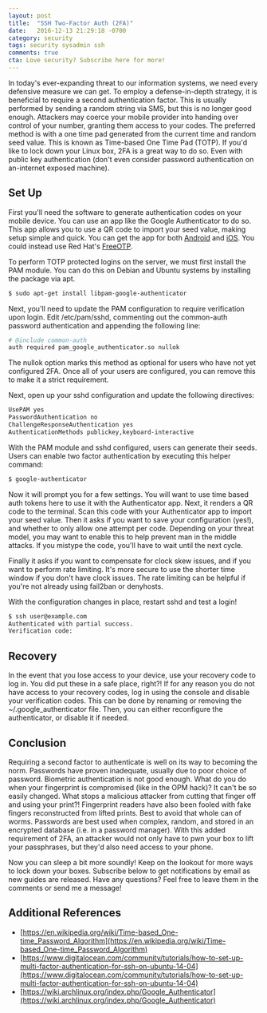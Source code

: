 ```yaml
---
layout: post
title:  "SSH Two-Factor Auth (2FA)"
date:   2016-12-13 21:29:18 -0700
category: security
tags: security sysadmin ssh
comments: true
cta: Love security? Subscribe here for more!
---
```


In today's ever-expanding threat to our information systems, we need every defensive measure we can get. To employ a defense-in-depth strategy, it is beneficial to require a second authentication factor. This is usually performed by sending a random string via SMS, but this is no longer good enough. Attackers may coerce your mobile provider into handing over control of your number, granting them access to your codes. The preferred method is with a one time pad generated from the current time and random seed value. This is known as Time-based One Time Pad (TOTP). If you'd like to lock down your Linux box, 2FA is a great way to do so. Even with public key authentication (don't even consider password authentication on an-internet exposed machine).

## Set Up
First you'll need the software to generate authentication codes on your mobile device. You can use an app like the Google Authenticator to do so. This app allows you to use a QR code to import your seed value, making setup simple and quick. You can get the app for both [Android](https://play.google.com/store/apps/details?id=com.google.android.apps.authenticator2) and [iOS](https://itunes.apple.com/us/app/google-authenticator/id388497605?mt=8). You could instead use Red Hat's [FreeOTP](https://play.google.com/store/apps/details?id=org.fedorahosted.freeotp).

To perform TOTP protected logins on the server, we must first install the PAM module. You can do this on Debian and Ubuntu systems by installing the package via apt.

```bash
$ sudo apt-get install libpam-google-authenticator
```
Next, you'll need to update the PAM configuration to require verification upon login. Edit /etc/pam/sshd, commenting out the common-auth password authentication and appending the following line:

```bash
# @include common-auth
auth required pam_google_authenticator.so nullok 
```

The nullok option marks this method as optional for users who have not yet configured 2FA. Once all of your users are configured, you can remove this to make it a strict requirement.

Next, open up your sshd configuration and update the following directives:

```bash
UsePAM yes
PasswordAuthentication no
ChallengeResponseAuthentication yes
AuthenticationMethods publickey,keyboard-interactive
```

With the PAM module and sshd configured, users can generate their seeds. Users can enable two factor authentication by executing this helper command:

```bash
$ google-authenticator
```

Now it will prompt you for a few settings. You will want to use time based auth tokens here to use it with the Authenticator app. Next, it renders a QR code to the terminal. Scan this code with your Authenticator app to import your seed value. Then it asks if you want to save your configuration (yes!), and whether to only allow one attempt per code. Depending on your threat model, you may want to enable this to help prevent man in the middle attacks. If you mistype the code, you'll have to wait until the next cycle.

Finally it asks if you want to compensate for clock skew issues, and if you want to perform rate limiting. It's more secure to use the shorter time window if you don't have clock issues. The rate limiting can be helpful if you're not already using fail2ban or denyhosts.

With the configuration changes in place, restart sshd and test a login!

```bash
$ ssh user@example.com
Authenticated with partial success.
Verification code:
```

## Recovery
In the event that you lose access to your device, use your recovery code to log in. You did put these in a safe place, right?! If for any reason you do not have access to your recovery codes, log in using the console and disable your verification codes. This can be done by renaming or removing the ~/.google_authenticator file. Then, you can either reconfigure the authenticator, or disable it if needed.

## Conclusion
Requiring a second factor to authenticate is well on its way to becoming the norm. Passwords have proven inadequate, usually due to poor choice of password. Biometric authentication is not good enough. What do you do when your fingerprint is compromised (like in the OPM hack)? It can't be so easily changed. What stops a malicious attacker from cutting that finger off and using your print?! Fingerprint readers have also been fooled with fake fingers reconstructed from lifted prints. Best to avoid that whole can of worms. Passwords are best used when complex, random, and stored in an encrypted database (i.e. in a password manager). With this added requirement of 2FA, an attacker would not only have to pwn your box to lift your passphrases, but they'd also need access to your phone.

Now you can sleep a bit more soundly! Keep on the lookout for more ways to lock down your boxes. Subscribe below to get notifications by email as new guides are released. Have any questions? Feel free to leave them in the comments or send me a message!

## Additional References
* [https://en.wikipedia.org/wiki/Time-based_One-time_Password_Algorithm](https://en.wikipedia.org/wiki/Time-based_One-time_Password_Algorithm)
* [https://www.digitalocean.com/community/tutorials/how-to-set-up-multi-factor-authentication-for-ssh-on-ubuntu-14-04](https://www.digitalocean.com/community/tutorials/how-to-set-up-multi-factor-authentication-for-ssh-on-ubuntu-14-04)
* [https://wiki.archlinux.org/index.php/Google_Authenticator](https://wiki.archlinux.org/index.php/Google_Authenticator)
